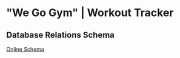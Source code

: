 # "We Go Gym" | Workout Tracker

## Database Relations Schema
[Online Schema](https://drawsql.app/teams/wrub/diagrams/workouttrackerapi)